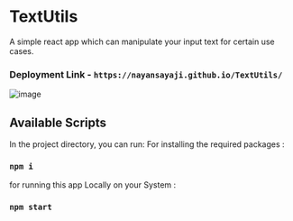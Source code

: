 # TextUtils 
A simple react app which can manipulate your input text for certain use cases.

### Deployment Link - `https://nayansayaji.github.io/TextUtils/`

![image](https://github.com/NayanSayaji/TextUtils/assets/87807909/4dfbc275-4227-4ad1-8920-b42c6a03d9a8)

## Available Scripts

In the project directory, you can run:
For installing the required packages :
### `npm i` 

for running this app Locally on your System :
### `npm start`
